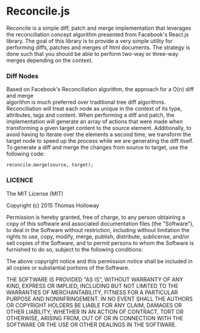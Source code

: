 # Reconcile.js
Reconcile is a simple diff, patch and merge implementation that leverages
the reconciliation concept algorithm presented from Facebook's React.js library.
The goal of this library is to provide a very simple utility for performing diffs,
patches and merges of html documents. The strategy is done such that you should be able
to perform two-way or three-way merges depending on the context.

### Diff Nodes
Based on Facebook's Reconciliation algorithm, the approach for a O(n) diff and merge  
algorithm is much preferred over traditional tree diff algorithms. Reconciliation will
treat each node as unique in the context of its type, attributes, tags and content. When
performing a diff and patch, the implementation will generate an array of actions that
were made when transforming a given target content to the source element. Additionally,
to avoid having to iterate over the elements a second time, we transform the target node
to speed up the process while we are generating the diff itself. To generate a diff and merge
the changes from source to target, use the following code:

```
reconcile.merge(source, target);
```

### LICENCE

The MIT License (MIT)

Copyright (c) 2015 Thomas Holloway

Permission is hereby granted, free of charge, to any person obtaining a copy
of this software and associated documentation files (the "Software"), to deal
in the Software without restriction, including without limitation the rights
to use, copy, modify, merge, publish, distribute, sublicense, and/or sell
copies of the Software, and to permit persons to whom the Software is
furnished to do so, subject to the following conditions:

The above copyright notice and this permission notice shall be included in all
copies or substantial portions of the Software.

THE SOFTWARE IS PROVIDED "AS IS", WITHOUT WARRANTY OF ANY KIND, EXPRESS OR
IMPLIED, INCLUDING BUT NOT LIMITED TO THE WARRANTIES OF MERCHANTABILITY,
FITNESS FOR A PARTICULAR PURPOSE AND NONINFRINGEMENT. IN NO EVENT SHALL THE
AUTHORS OR COPYRIGHT HOLDERS BE LIABLE FOR ANY CLAIM, DAMAGES OR OTHER
LIABILITY, WHETHER IN AN ACTION OF CONTRACT, TORT OR OTHERWISE, ARISING FROM,
OUT OF OR IN CONNECTION WITH THE SOFTWARE OR THE USE OR OTHER DEALINGS IN THE
SOFTWARE.
